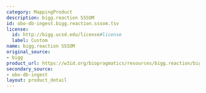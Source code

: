 ```yaml
---
category: MappingProduct
description: bigg.reaction SSSOM
id: obo-db-ingest.bigg.reaction.sssom.tsv
license:
  id: http://bigg.ucsd.edu/license#license
  label: Custom
name: bigg.reaction SSSOM
original_source:
- bigg
product_url: https://w3id.org/biopragmatics/resources/bigg.reaction/bigg.reaction.sssom.tsv
secondary_source:
- obo-db-ingest
layout: product_detail
---
```

